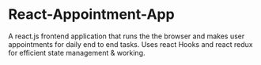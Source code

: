 # React-Appointment-App
A react.js frontend application that runs the the browser and makes user appointments for daily end to end tasks. Uses react Hooks and react redux for efficient state management &amp; working. 
